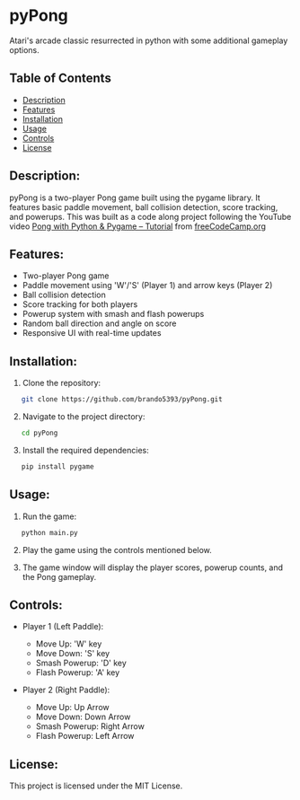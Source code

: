 # pyPong

Atari's arcade classic resurrected in python with some additional gameplay options.

## Table of Contents
- [Description](#description)
- [Features](#features)
- [Installation](#installation)
- [Usage](#usage)
- [Controls](#controls)
- [License](#license)

## Description:

pyPong is a two-player Pong game built using the pygame library. It features basic paddle movement, ball collision detection, score tracking, and powerups. This was built as a code along project following the YouTube video [Pong with Python & Pygame – Tutorial](https://www.youtube.com/watch?v=tS8F7_X2qB0) from [freeCodeCamp.org](freeCodeCamp.org)

## Features:

- Two-player Pong game
- Paddle movement using 'W'/'S' (Player 1) and arrow keys (Player 2)
- Ball collision detection
- Score tracking for both players
- Powerup system with smash and flash powerups
- Random ball direction and angle on score
- Responsive UI with real-time updates

## Installation:

1. Clone the repository:
```sh
   git clone https://github.com/brando5393/pyPong.git
```
2. Navigate to the project directory:
```sh
   cd pyPong
```
3. Install the required dependencies:
```sh
   pip install pygame
```
## Usage:

1. Run the game:
```sh
   python main.py
```
2. Play the game using the controls mentioned below.

3. The game window will display the player scores, powerup counts, and the Pong gameplay.

## Controls:

- Player 1 (Left Paddle):
  - Move Up: 'W' key
  - Move Down: 'S' key
  - Smash Powerup: 'D' key
  - Flash Powerup: 'A' key

- Player 2 (Right Paddle):
  - Move Up: Up Arrow
  - Move Down: Down Arrow
  - Smash Powerup: Right Arrow
  - Flash Powerup: Left Arrow

## License:

This project is licensed under the MIT License.
